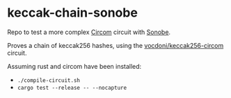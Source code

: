 # keccak-chain-sonobe

Repo to test a more complex [Circom](https://github.com/iden3/circom) circuit with [Sonobe](https://github.com/privacy-scaling-explorations/sonobe).

Proves a chain of keccak256 hashes, using the [vocdoni/keccak256-circom](https://github.com/vocdoni/keccak256-circom) circuit.

Assuming rust and circom have been installed:
- `./compile-circuit.sh`
- `cargo test --release -- --nocapture`
